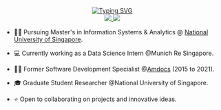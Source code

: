 <p align="center">
<a href="https://github.com/singhvarsha0808">
    <img src="https://readme-typing-svg.demolab.com?font=Fira+Code&duration=1000&pause=2000&multiline=true&width=930&height=200&lines=Varsha+Singh;Master's+student+%7C+Data+Science+Enthusiast+%7C+Data+Analyst%7C+Software+Developer;Data+Science+%7C+Machine+Learning+%7C+Explainable+AI+%7C+Telecom+BSS;National+University+of+Singapore+%7C+Munich+Re+%7C+Ex+-Amdocs+%7C+Ex-Oracle" alt="Typing SVG" />
</a>
<br/>
<a href="https://www.linkedin.com/in/varshasi/">
    <img src="https://img.shields.io/badge/-Linkedin-blue?style=flat-square&logo=linkedin">
</a>
<a href="mailto:singhvarsha88@outlook.com">
    <img src="https://img.shields.io/badge/-Email-red?style=flat-square&logo=gmail&logoColor=white">
</a>

<br/>

* 🧑‍🎓 Pursuing Master's in Information Systems & Analytics @ [National University of Singapore](https://www.comp.nus.edu.sg/). 

* 💻 Currently working as a Data Science Intern @Munich Re Singapore.

* 🧑‍💼 Former Software Development Specialist @[Amdocs](https://www.amdocs.com/) (2015 to 2021).

* 🎓 Graduate Student Researcher @National University of Singapore.

* ⭐ Open to collaborating on projects and innovative ideas. 

<br/> 

<!-- <a href="https://github.com/singhvarsha0808">
    <img src="https://github-stats-alpha.vercel.app/api?username=singhvarsha0808&cc=22272e&tc=37BCF6&ic=fff&">
</a> -->

</p>
